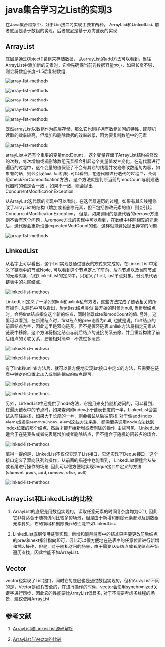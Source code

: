# java集合学习之List的实现3

在Java集合框架中，对于List接口的实现主要有两种， ArrayList和LinkedList. 前者底层是基于数组的实现，后者底层是基于双向链表的实现.

## ArrayList
底层是通过Object[]数组来存储数据， 从arrayList的add方法可以看到，当往ArrayList中添加新的元素时，它会先确保当前的数据容量大小，如果长度不够，则会将数组长度*1.5后复制数组.

![array-list-methods](https://github.com/Essviv/images/blob/master/array-list-methods.jpg?raw=true)

![array-list-methods](https://github.com/Essviv/images/blob/master/array-list-methods-2.jpg?raw=true)

![array-list-methods](https://github.com/Essviv/images/blob/master/array-list-methods-3.jpg?raw=true)

![array-list-methods](https://github.com/Essviv/images/blob/master/array-list-methods-4.jpg?raw=true)

![array-list-methods](https://github.com/Essviv/images/blob/master/array-list-methods-5.jpg?raw=true)

既然arrayList以数组作为底层存储，那么它也同样拥有数组访问的特性，即随机读取的效率较高，但增加和删除数据的效率较低，因为要复制数组中的元素

![array-list-methods](https://github.com/Essviv/images/blob/master/array-list-methods-6.jpg?raw=true)

arrayList中还有个重要的变量modCount， 这个变量存储了ArrayList结构被修改的次数，每次增加或者删除数组元素都会引起这个变量值发生变化，在迭代器进行遍历的过程中，这个变量的值保证了不会有其它的线程并发地修改数组的内容，如果有的话，则会引发fast-fail机制. 可以看到，在迭代器进行迭代的过程中，会调用checkForComodification方法， 这个方法就是判断当前的modCount与创建迭代器时的值是否一致 ，如果不一致，则会抛出ConcurrentModificationException. 

从ArrayList迭代器的实现中可以看出，在迭代器遍历的过程，如果有其它线程修改了arrayList的结构（增加或者删除元素，但不包括修改元素的值）则会引起ConcurrentModificationException， 但是，如果调用的是迭代器的remove方法则不会有这个问题，从remove方法的实现中可以看到，在数组中移除相应的元素后，迭代器会重新设置expectedModCount的值，这样就能避免抛出异常的问题.

![array-list-methods](https://github.com/Essviv/images/blob/master/array-list-methods-7.jpg?raw=true)

## LinkedList

从名字上可以看出，这个List实现是通过链表的方式来完成的，在LinkedList中定义了链表中的节点Node, 可以看到这个节点定义了前向、后向节点以及当前节点的元素对象. 而在LinkedList的定义中，只定义了first, last节点对象，分别来代表链表中的头尾结点. 

![linked-list-methods](https://github.com/Essviv/images/blob/master/linked-list-methods.jpg?raw=true)

LinkedList定义了一系列的link和unlink私有方法，这些方法完成了链表相关的所有操作. 从源码中可以看出，first(last结点类似)最开始的时候为null, 当新增结点时，会将first结点指向这个新的结点，同时修改size和modCount的值. 另外，这里可以看到，在新建结点时，first结点的prev设置为null, 也就是说，first结点的前置结点为空，因此这里是双向链表，但不是循环链表.unlink方法将指定元素从链表中移除，这个方法将指定结点与前后结点的链接关系去除，并且重新构建了前后结点的关联关系，逻辑相对简单，不做过多阐述.

![linked-list-methods](https://github.com/Essviv/images/blob/master/linked-list-methods-2.jpg?raw=true)

![linked-list-methods](https://github.com/Essviv/images/blob/master/linked-list-methods-3.jpg?raw=true)

有了link和unlink方法后，就可以很方便地实现list接口中定义的方法，只需要在链表中特定的位置上加入或删除相应的结点即可.

![linked-list-methods](https://github.com/Essviv/images/blob/master/linked-list-methods-4.jpg?raw=true)

![linked-list-methods](https://github.com/Essviv/images/blob/master/linked-list-methods-5.jpg?raw=true)

另外，LinkedList中还提供了node方法，它是用来支持随机访问的，可以看到，在遍历链表中的节点时，如果查询的index小于链表长度的一半，LinkedList会尝试从前往后找，如果大于长度的一半，则会尝试从后往前找. 对于像add(index, elem)或者像remove(index, elem)这些方法来讲，都需要先调用node方法找到index位置的那个结点，然后才能开始新增或者删除的操作. 由些可见，LinkedList适合于在链表头或者链表尾增加或者删除结点，但不适合于随机访问较多的场合.

![linked-list-methods](https://github.com/Essviv/images/blob/master/linked-list-methods-6.jpg?raw=true)

值得一提的是，LinkedList不仅仅实现了List接口，它还实现了Deque接口，这个接口定义了双向队列的操作，从前面的描述中也能看到， LinkedList很适合从头或者尾进行操作的场景. 因此可以很方便地实现Deque接口中定义的方法(element, peek, add, remove, offer, poll）

![linked-list-methods](https://github.com/Essviv/images/blob/master/linked-list-methods-7.jpg?raw=true)

## ArrayList和LinkedList的比较

1. ArrayList的底层是用数组实现的，读取任意元素的时间复杂度均为O(1), 因此它非常适合于随机访问比较多的场景，但是由于新增和删除元素都涉及到数组元素拷贝，它的新增和删除操作的性能不如LinkedList. 

2. LinkedList底层使用链表实现，新增和删除链表中的结点只需要更改前后结点的prev和next指针指向即可，因此可以很方便地在链表中的任意位置进行新增和插入操作，但是，对于随机访问的场景，由于需要从头结点或者尾结点开始遍历查找，因此性能不如ArrayList.

## Vector

vector也实现了List接口，同时它的底层也是通过数组实现的，但和ArrayList不同的是，Vector是线程安全的，在进行操作的时候，vector会使用synchronized关键字进行同步，因此它的性能要比ArrayList低很多, 对于不需要考虑多线程的场景，建议使用ArrayList

## 参考文献

1. [ArrayList和LinkedList源码解析](http://www.jianshu.com/p/681802a00cdf)

2. [ArrayList与Vector的比较](http://www.cnblogs.com/wanlipeng/archive/2010/10/21/1857791.html)

